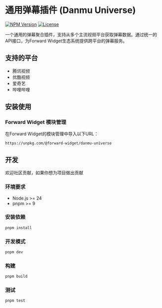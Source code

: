 # 通用弹幕插件 (Danmu Universe)

[![NPM Version](https://img.shields.io/npm/v/@forward-widget/danmu-universe)](https://www.npmjs.com/package/@forward-widget/danmu-universe)
[![License](https://img.shields.io/npm/l/@forward-widget/danmu-universe)](https://github.com/baranwang/forward-widgets)

一个通用的弹幕聚合插件，支持从多个主流视频平台获取弹幕数据。通过统一的API接口，为Forward Widget生态系统提供跨平台的弹幕服务。

## 支持的平台

- 腾讯视频
- 优酷视频
- 爱奇艺
- 哔哩哔哩


## 安装使用

### Forward Widget 模块管理

在Forward Widget的模块管理中导入以下URL：

```
https://unpkg.com/@forward-widget/danmu-universe
```

## 开发

欢迎社区贡献，如果你想为项目做出贡献

### 环境要求

- Node.js >= 24
- pnpm >= 9

### 安装依赖

```bash
pnpm install
```

### 开发模式

```bash
pnpm dev
```

### 构建

```bash
pnpm build
```

### 测试

```bash
pnpm test
```
